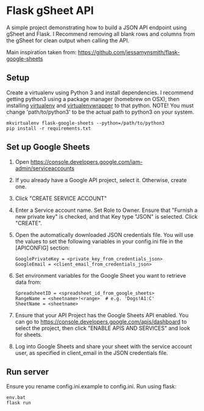 # Flask gSheet API

A simple project demonstrating how to build a JSON API endpoint using gSheet and Flask. I Recommend removing all blank rows and columns from the gSheet for clean output when calling the API.

Main inspiration taken from: https://github.com/jessamynsmith/flask-google-sheets


## Setup

Create a virtualenv using Python 3 and install dependencies. I recommend getting python3 using a package manager (homebrew on OSX), then installing [virtualenv](https://virtualenv.pypa.io/en/latest/installation.html) and [virtualenvwrapper](https://virtualenvwrapper.readthedocs.org/en/latest/install.html#basic-installation) to that python. NOTE! You must change 'path/to/python3'
to be the actual path to python3 on your system.

    mkvirtualenv flask-google-sheets --python=/path/to/python3
    pip install -r requirements.txt


## Set up Google Sheets

1. Open https://console.developers.google.com/iam-admin/serviceaccounts

1. If you already have a Google API project, select it. Otherwise, create one.

1. Click "CREATE SERVICE ACCOUNT"

1. Enter a Service account name. Set Role to Owner. Ensure that "Furnish a new private key" is checked, and that Key type "JSON" is selected. Click "CREATE".

1. Open the automatically downloaded JSON credentials file. You will use the values to set the following variables in your config.ini file in the [APICONFIG] section:

    ```
    GooglePrivateKey = <private_key_from_credentials_json>
    GoogleEmail = <client_email_from_credentials_json>
    ```

1. Set environment variables for the Google Sheet you want to retrieve data from:

    ```
    SpreadsheetID = <spreadsheet_id_from_google_sheets>
    RangeName = <sheetname>!<range>  # e.g. 'Dogs!A1:C'
    SheetName = <sheetname>
    ```

1. Ensure that your API Project has the Google Sheets API enabled. You can go to https://console.developers.google.com/apis/dashboard to select the project, then click "ENABLE APIS AND SERVICES" and look for sheets.

1. Log into Google Sheets and share your sheet with the service account user, as specified in client_email in the JSON credentials file.

## Run server

Ensure you rename config.ini.example to config.ini. Run using flask:

```
env.bat
flask run
```
